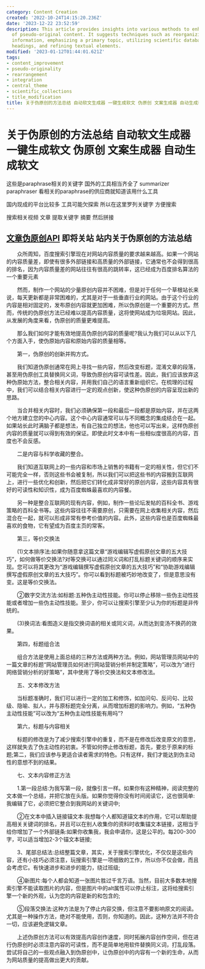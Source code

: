 ```yaml
---
category: Content Creation
created: '2022-10-24T14:15:20.236Z'
date: '2023-12-22 23:52:59'
description: This article provides insights into various methods to enhance the quality
  of pseudo-original content. It suggests techniques such as reorganizing and blending
  information, emphasizing a primary topic, utilizing scientific databases, modifying
  headings, and refining textual elements.
modified: '2023-01-12T01:44:01.621Z'
tags:
- content_improvement
- pseudo-originality
- rearrangement
- integration
- central_theme
- scientific_collections
- title_modification
title: 关于伪原创的方法总结 自动软文生成器 一键生成软文 伪原创 文案生成器 自动生成软文
---
```


# 关于伪原创的方法总结 自动软文生成器 一键生成软文 伪原创 文案生成器 自动生成软文

这些是paraphrase相关的关键字 国外的工具相当齐全了 summarizer paraphraser 看相关的paraphrase的供应商就知道该用什么工具

国内现成的平台比较多 工具可能欠探索 所以在这里罗列关键字 方便搜索

搜索相关视频 文章 提取关键字 摘要 然后拼接

## [文章伪原创API](http://www.wzwyc.com/) 即将关站 站内关于伪原创的方法总结

　　众所周知，百度搜索引擎现在对网站内容质量的要求越来越高。如果一个网站的内容质量差，即使有很多外部链接和高质量的外部链接，它通常也不会得到很高的排名，因为内容质量差的网站往往有很高的跳转率，这已经成为百度排名算法的一个重要元素

　　然而，制作一个网站的少量原创内容并不困难，但是对于任何一个草根站长来说，每天更新都是非常困难的，尤其是对于一些垂直行业的网站。由于这个行业的内容是相对固定的，发布原创内容就更加困难，所以伪原创是一个重要的方式。然而，传统的伪原创方法已经难以提高内容质量，这将使网站成为垃圾网站。因此，从发展的角度来看，伪原创的质量更难提高。

　　那么我们如何才能有效地提高伪原创内容的质量呢?我认为我们可以从以下几个方面入手，使伪原始内容和原始内容的质量相等。

　　第一，伪原创的创新并购方式。

　　我们知道伪原创通常在网上寻找一些内容，然后改变标题，混淆文章的段落，甚至用伪原创工具替换同义词，导致伪原创内容可读性差。因此，我们应该放弃这种伪原始方法，整合相关内容，并用我们自己的语言重新组织它。在梳理的过程中，我们可以结合相关内容进行一定的观点创新，使这种伪原创的内容呈现出新的思路。

　　当合并相关内容时，我们必须确保第一段和最后一段都是原始内容，并在这两个地方建立您的中心内容。这个中心内容通常可以与不同概念的集成结合在一起。如果站长此时满脑子都是想法，有自己独立的想法，他也可以写出来，这样伪原创内容的质量就可以得到有效的保证。即使此时文本中有一些相似度很高的内容，百度也不会反感。

　　二是内容与科学收藏的整合。

　　我们知道互联网上的一些内容和市场上销售的书籍有一定的相关性，但它们不可能完全一样，否则这些书会被复制，所以我们可以把这些书的内容搬到互联网上，进行一些优化和创新，然后把它们转化成非常好的原创内容，这些内容具有很好的可读性和知识性，成为百度蜘蛛最喜欢的内容餐。

　　另一种是整合互联网的现有内容，例如，制作一些论坛发帖的百科全书、游戏策略的百科全书等。这些内容往往不需要原创，只需要在网上收集相关内容，然后混合在一起，就可以形成非常有参考价值的内容。此外，这些内容也是百度蜘蛛最喜欢的食物，它有望成为百度主页的常客。

　　第三，等价交换法

　　(1)文本排序法:如果你随意拿这篇文章“游戏编辑写虚假原创文章的五大技巧”，如何做等价交换法?对等交换可以通过同义词和打乱标题关键词的顺序来实现。您可以将其更改为“游戏编辑撰写虚假原创文章的五大技巧”和“协助游戏编辑撰写虚假原创文章的五大技巧”。你可以看到标题被巧妙地改变了，但是意思没有变。这是等价交换法。

　　②数字交流方法:如标题:五种伪主动性技能。你可以停止移除一些伪主动性技能或者增加一些伪主动性技能。至少，你可以让搜索引擎至少认为你的标题是非传统的。

　　(3)换词法:看图造义是指交换词语的相关或同义词，从而达到变汤不换药的效果。

　　第四，标题组合法

　　组合方法是使用上面总结的三种方法或两种方法。例如，网站管理员网站中的一篇文章的标题“网站管理员如何进行网站营销分析并制定策略”，可以改为“进行网络营销分析的好策略”，其中使用了等价交换法和文本修改法。

　　五、文本修改方法

　　当标题准确时，我们可以进行一定的加工和修饰，如加问句、反问句、比较级、隐喻、拟人，并与原标题完全分离，从而增加标题的影响力。例如，“五种伪主动性技能”可以改为“五种伪主动性技能有用吗”?

　　第六，标题与内容相关

　　标题的修改是为了减少搜索引擎中的重复，而不是在修改后改变原文的意思，这样就失去了伪主动性的初衷。不管如何停止修改标题，首先，要忠于原来的标题;第二，我们应该参与更适合读者需求的特色。只有这样，我们才能达到伪主动性的意想不到的结果。

　　七、文本内容修正方法

　　1.第一段总结:为我写第一段，就像引言一样。如果你有这种精神，阅读完整的文本做一个总结，并把它放在头版。如果你觉得你没有时间阅读它，这也很简单:我编辑了它，必须把它整合到我网站的关键词中;

　　②在文本中插入链接锚文本:我想每个人都知道锚文本的作用，它可以帮助提高相关关键词的排名，并且可以在别人收集你的资料时收集锚文本链接，这相当于给你增加了一个外部链条:如果你收集我，我会申请你，这是公平的。每200-300字，可以适当增加2-3个锚文本链接;

　　3、尾部总结法:总结整篇文章，其实，关于搜索引擎优化，不仅仅是这些内容，还有小技巧必须注意，玩搜索引擎是一项细致的工作，所以你不仅会做，而且会考虑它。有快速进步和进步的能力，绕过班级;

　　④新图片:每个人都会知道一张图片胜过千言万语。当然，目前大多数本地搜索引擎不能读取图片的内容，但是图片中的alt属性可以停止标注，这将给搜索引擎一个新的外观，认为您的内容是新的和包含的;

　　⑤段落交换法:这种方法是为了停止内容交换，但注意不要影响原文的阅读。尤其是一种操作方法，绝对不能使用，否则，你知道的。因此，这种方法并不符合一切，应该避免逻辑文章。

　　上述伪原创方法可以有效提高内容创作速度，同时拓展内容创作空间，但在进行伪原创时必须注意内容的可读性，而不是简单地用软件替换同义词，打乱段落。尝试将自己的一些观点融入到伪原创中，让伪原创中的内容有一个新的生命，从而为网站质量的提高做出更大的贡献。
